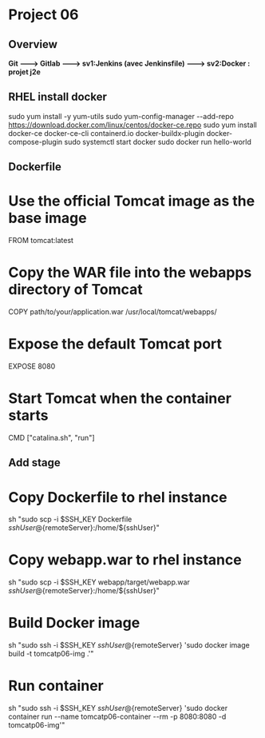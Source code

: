 # Project 06

## Overview
**Git ---> Gitlab ---> sv1:Jenkins (avec Jenkinsfile) ---> sv2:Docker : projet j2e**

## RHEL install docker
sudo yum install -y yum-utils
sudo yum-config-manager --add-repo https://download.docker.com/linux/centos/docker-ce.repo
sudo yum install docker-ce docker-ce-cli containerd.io docker-buildx-plugin docker-compose-plugin
sudo systemctl start docker
sudo docker run hello-world

## Dockerfile
# Use the official Tomcat image as the base image
FROM tomcat:latest
# Copy the WAR file into the webapps directory of Tomcat
COPY path/to/your/application.war /usr/local/tomcat/webapps/
# Expose the default Tomcat port
EXPOSE 8080
# Start Tomcat when the container starts
CMD ["catalina.sh", "run"]

## Add stage
# Copy Dockerfile to rhel instance
sh "sudo scp -i $SSH_KEY Dockerfile ${sshUser}@${remoteServer}:/home/${sshUser}"
# Copy webapp.war to rhel instance
sh "sudo scp -i $SSH_KEY webapp/target/webapp.war ${sshUser}@${remoteServer}:/home/${sshUser}"
# Build Docker image
sh "sudo ssh -i $SSH_KEY ${sshUser}@${remoteServer} 'sudo docker image build -t tomcatp06-img .'"
#  Run container
sh "sudo ssh -i $SSH_KEY ${sshUser}@${remoteServer} 'sudo docker container run --name tomcatp06-container --rm -p 8080:8080 -d tomcatp06-img'"
